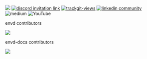 [![](https://shields.io/github/stars/tensorchord?style=social)](https://github.com/tensorchord/)
<a href="https://discord.gg/KqswhpVgdU"><img alt="discord invitation link" src="https://dcbadge.vercel.app/api/server/KqswhpVgdU?style=flat"></a>
<a href="https://twitter.com/TensorChord"><img src="https://img.shields.io/twitter/follow/TensorChord?style=social" alt="trackgit-views" /></a>
<a href="https://www.linkedin.com/company/tensorchord"><img src="https://img.shields.io/badge/TensorChord-51-white?logo=linkedin&style=social" alt="linkedin community"></a> 
![[medium](https://tensorchord.medium.com/)](https://img.shields.io/badge/Medium-@TensorChord-12100E?logo=medium&logoColor=white&style=plastic)
![[YouTube](https://www.youtube.com/channel/UCCA7u-PLO1fP8j1X7Pgut1Q)](https://img.shields.io/youtube/channel/views/UCCA7u-PLO1fP8j1X7Pgut1Q?style=social)

envd contributors

<a href="https://github.com/tensorchord/envd/graphs/contributors">
  <img src="https://contrib.rocks/image?repo=tensorchord/envd&columns=20" />
</a>

envd-docs contributors

<a href="https://github.com/tensorchord/envd-docs/graphs/contributors">
  <img src="https://contrib.rocks/image?repo=tensorchord/envd-docs&columns=20" />
</a>
